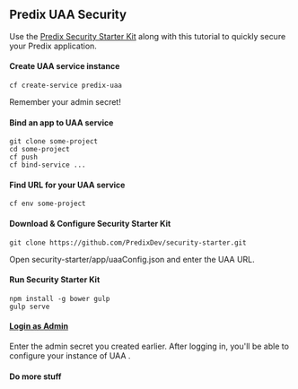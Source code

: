 ## Predix UAA Security

Use the [Predix Security Starter Kit](https://github.com/PredixDev/security-starter) along with this tutorial to quickly secure your Predix application.

#### Create UAA service instance
`cf create-service predix-uaa`

Remember your admin secret!
#### Bind an app to UAA service
```
git clone some-project
cd some-project
cf push
cf bind-service ...
```
#### Find URL for your UAA service
`cf env some-project`
#### Download & Configure Security Starter Kit
`git clone https://github.com/PredixDev/security-starter.git`

Open security-starter/app/uaaConfig.json and enter the UAA URL.
#### Run Security Starter Kit
```
npm install -g bower gulp
gulp serve
```
#### [Login as Admin](#login-as-admin)
Enter the admin secret you created earlier.  After logging in, you'll be able to configure your instance of UAA .
#### Do more stuff
